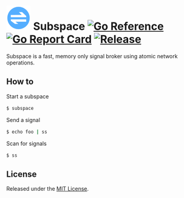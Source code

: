 # ![](assets/subspace.svg) Subspace [![Go Reference](https://pkg.go.dev/badge/github.com/cuhsat/subspace.svg)](https://pkg.go.dev/github.com/cuhsat/subspace) [![Go Report Card](https://goreportcard.com/badge/github.com/cuhsat/subspace?style=flat-square)](https://goreportcard.com/report/github.com/cuhsat/subspace) [![Release](https://img.shields.io/github/release/cuhsat/subspace.svg?style=flat-square)](https://github.com/cuhsat/subspace/releases/latest)
Subspace is a fast, memory only signal broker using atomic network operations.

## How to
Start a subspace
```sh
$ subspace
```

Send a signal
```sh
$ echo foo | ss
```

Scan for signals
```sh
$ ss
```

## License
Released under the [MIT License](LICENSE).
